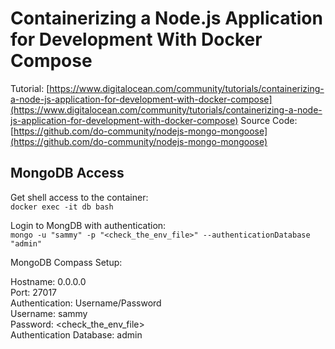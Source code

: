 # Containerizing a Node.js Application for Development With Docker Compose

Tutorial: [https://www.digitalocean.com/community/tutorials/containerizing-a-node-js-application-for-development-with-docker-compose](https://www.digitalocean.com/community/tutorials/containerizing-a-node-js-application-for-development-with-docker-compose)
Source Code: [https://github.com/do-community/nodejs-mongo-mongoose](https://github.com/do-community/nodejs-mongo-mongoose)

## MongoDB Access

Get shell access to the container:  
`docker exec -it db bash`

Login to MongDB with authentication:  
`mongo -u "sammy" -p "<check_the_env_file>" --authenticationDatabase "admin"`

MongoDB Compass Setup:

Hostname: 0.0.0.0  
Port: 27017  
Authentication: Username/Password  
Username: sammy  
Password: <check_the_env_file>  
Authentication Database: admin  

